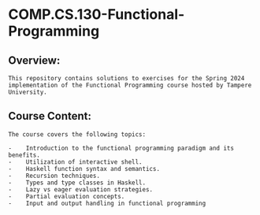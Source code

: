 # COMP.CS.130-Functional-Programming

## Overview:
    This repository contains solutions to exercises for the Spring 2024
    implementation of the Functional Programming course hosted by Tampere University.

## Course Content:
    The course covers the following topics:

    -    Introduction to the functional programming paradigm and its benefits.
    -    Utilization of interactive shell.
    -    Haskell function syntax and semantics.
    -    Recursion techniques.
    -    Types and type classes in Haskell.
    -    Lazy vs eager evaluation strategies.
    -    Partial evaluation concepts.
    -    Input and output handling in functional programming